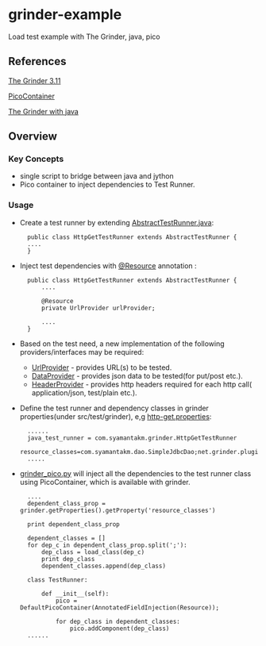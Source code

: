 grinder-example
===============

Load test example with The Grinder, java, pico


References
------------

[The Grinder 3.11](http://grinder.sourceforge.net/)

[PicoContainer](http://picocontainer.codehaus.org/)

[The Grinder with java](http://kjetilvalle.com/posts/java-grinder-tests.html)


Overview
---------------

### Key Concepts

* single script to bridge between java and jython
* Pico container to inject dependencies to Test Runner.

### Usage

* Create a test runner by extending [AbstractTestRunner.java](src/main/java/com/syamantakm/grinder/AbstractTestRunner.java):

        public class HttpGetTestRunner extends AbstractTestRunner {
        ....
        }

* Inject test dependencies with [@Resource](src/main/java/com/syamantakm/annotation/Resource.java) annotation :

        public class HttpGetTestRunner extends AbstractTestRunner {
            ....

            @Resource
            private UrlProvider urlProvider;

            ....
        }

* Based on the test need, a new implementation of the following providers/interfaces may be required:
    * [UrlProvider](src/main/java/com/syamantakm/api/UrlProvider.java) - provides URL(s) to be tested.
    * [DataProvider](src/main/java/com/syamantakm/api/DataProvider.java) - provides json data to be tested(for put/post etc.).
    * [HeaderProvider](src/main/java/com/syamantakm/api/HeaderProvider.java) - provides http headers required for each http call( application/json, test/plain etc.).

* Define the test runner and dependency classes in grinder properties(under src/test/grinder), e,g [http-get.properties](src/test/grinder/http-get.properties):

        ......
        java_test_runner = com.syamantakm.grinder.HttpGetTestRunner
        resource_classes=com.syamantakm.dao.SimpleJdbcDao;net.grinder.plugin.http.HTTPRequest;com.syamantakm.impl.HttpGetUrlProvider
        .....


* [grinder_pico.py](src/test/grinder/grinder_pico.py) will inject all the dependencies to the test runner class using PicoContainer, which is available with grinder.

        ....
        dependent_class_prop = grinder.getProperties().getProperty('resource_classes')

        print dependent_class_prop

        dependent_classes = []
        for dep_c in dependent_class_prop.split(';'):
            dep_class = load_class(dep_c)
            print dep_class
            dependent_classes.append(dep_class)

        class TestRunner:

            def __init__(self):
                pico = DefaultPicoContainer(AnnotatedFieldInjection(Resource));

                for dep_class in dependent_classes:
                    pico.addComponent(dep_class)
        ......